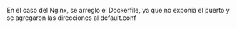 En el caso del Nginx, se arreglo el Dockerfile, ya que no exponia el puerto y se agregaron las direcciones al default.conf